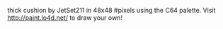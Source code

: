 thick cushion by JetSet211 in 48x48 #pixels using the C64 palette. Visit http://paint.lo4d.net/ to draw your own! 